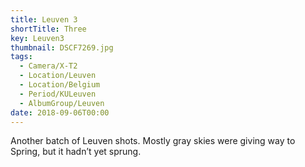 ```yaml
---
title: Leuven 3
shortTitle: Three
key: Leuven3
thumbnail: DSCF7269.jpg
tags:
  - Camera/X-T2
  - Location/Leuven
  - Location/Belgium
  - Period/KULeuven
  - AlbumGroup/Leuven
date: 2018-09-06T00:00
---
```

Another batch of Leuven shots. Mostly gray skies were giving way to Spring, but it hadn’t yet sprung.